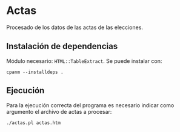 # Actas
Procesado de los datos de las actas de las elecciones.

## Instalación de dependencias

Módulo necesario: `HTML::TableExtract`. Se puede instalar con:

```
cpanm --installdeps .
```

## Ejecución

Para la ejecución correcta del programa es necesario indicar como argumento el archivo de actas a procesar:

```
./actas.pl actas.htm
```
